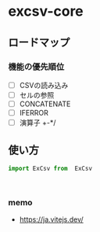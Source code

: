 # excsv-core

## ロードマップ

### 機能の優先順位

- [ ] CSVの読み込み
- [ ] セルの参照
- [ ] CONCATENATE
- [ ] IFERROR
- [ ] 演算子 +-*/

## 使い方

```ts
import ExCsv from  ExCsv




```

### memo

- <https://ja.vitejs.dev/>
